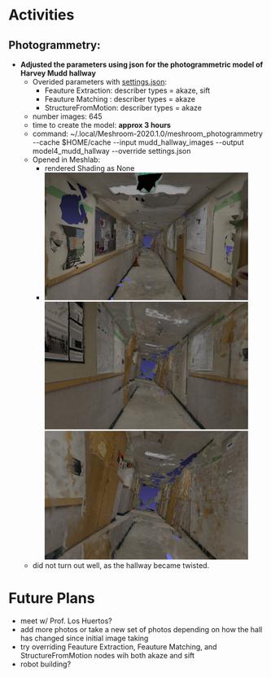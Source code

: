 # Activities

## Photogrammetry:
  
- **Adjusted the parameters using json for the photogrammetric model of Harvey Mudd hallway**
  - Overided parameters with [settings.json](https://github.com/evelynhasama/CSResearch/blob/master/Fall2021-Reports/2021-11-04/settings.json):
    - Feauture Extraction: describer types = akaze, sift
    - Feauture Matching : describer types = akaze
    - StructureFromMotion: describer types = akaze
  - number images: 645 
  - time to create the model: **approx 3 hours**
  - command: ~/.local/Meshroom-2020.1.0/meshroom_photogrammetry --cache $HOME/cache --input mudd_hallway_images --output model4_mudd_hallway --override settings.json
  - Opened in Meshlab: 
    - rendered Shading as None
    - <img src="https://github.com/evelynhasama/CSResearch/blob/master/Fall2021-Reports/2021-11-04/mudd4.1.png" width=400> <img src="https://github.com/evelynhasama/CSResearch/blob/master/Fall2021-Reports/2021-11-04/mudd4.2.png" width=400> <img src="https://github.com/evelynhasama/CSResearch/blob/master/Fall2021-Reports/2021-11-04/mudd4.3.png" width=400> 
  - did not turn out well, as the hallway became twisted.

# Future Plans
- meet w/ Prof. Los Huertos?
- add more photos or take a new set of photos depending on how the hall has changed since initial image taking
- try overriding Feauture Extraction, Feauture Matching, and StructureFromMotion nodes wih both akaze and sift 
- robot building?
